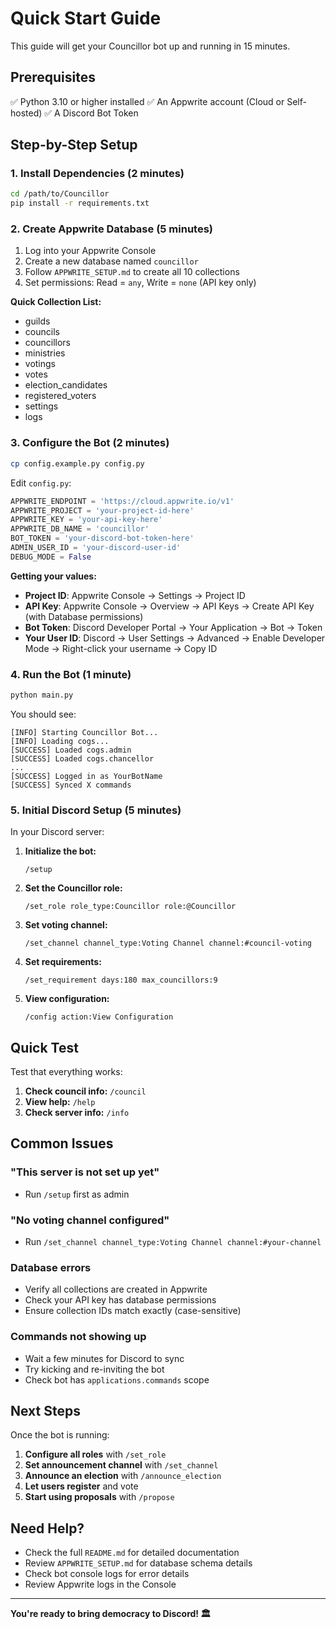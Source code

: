 # Quick Start Guide

This guide will get your Councillor bot up and running in 15 minutes.

## Prerequisites

✅ Python 3.10 or higher installed
✅ An Appwrite account (Cloud or Self-hosted)
✅ A Discord Bot Token

## Step-by-Step Setup

### 1. Install Dependencies (2 minutes)

```bash
cd /path/to/Councillor
pip install -r requirements.txt
```

### 2. Create Appwrite Database (5 minutes)

1. Log into your Appwrite Console
2. Create a new database named `councillor`
3. Follow `APPWRITE_SETUP.md` to create all 10 collections
4. Set permissions: Read = `any`, Write = `none` (API key only)

**Quick Collection List:**
- guilds
- councils
- councillors
- ministries
- votings
- votes
- election_candidates
- registered_voters
- settings
- logs

### 3. Configure the Bot (2 minutes)

```bash
cp config.example.py config.py
```

Edit `config.py`:

```python
APPWRITE_ENDPOINT = 'https://cloud.appwrite.io/v1'
APPWRITE_PROJECT = 'your-project-id-here'
APPWRITE_KEY = 'your-api-key-here'
APPWRITE_DB_NAME = 'councillor'
BOT_TOKEN = 'your-discord-bot-token-here'
ADMIN_USER_ID = 'your-discord-user-id'
DEBUG_MODE = False
```

**Getting your values:**
- **Project ID**: Appwrite Console → Settings → Project ID
- **API Key**: Appwrite Console → Overview → API Keys → Create API Key (with Database permissions)
- **Bot Token**: Discord Developer Portal → Your Application → Bot → Token
- **Your User ID**: Discord → User Settings → Advanced → Enable Developer Mode → Right-click your username → Copy ID

### 4. Run the Bot (1 minute)

```bash
python main.py
```

You should see:
```
[INFO] Starting Councillor Bot...
[INFO] Loading cogs...
[SUCCESS] Loaded cogs.admin
[SUCCESS] Loaded cogs.chancellor
...
[SUCCESS] Logged in as YourBotName
[SUCCESS] Synced X commands
```

### 5. Initial Discord Setup (5 minutes)

In your Discord server:

1. **Initialize the bot:**
   ```
   /setup
   ```

2. **Set the Councillor role:**
   ```
   /set_role role_type:Councillor role:@Councillor
   ```

3. **Set voting channel:**
   ```
   /set_channel channel_type:Voting Channel channel:#council-voting
   ```

4. **Set requirements:**
   ```
   /set_requirement days:180 max_councillors:9
   ```

5. **View configuration:**
   ```
   /config action:View Configuration
   ```

## Quick Test

Test that everything works:

1. **Check council info:** `/council`
2. **View help:** `/help`
3. **Check server info:** `/info`

## Common Issues

### "This server is not set up yet"
- Run `/setup` first as admin

### "No voting channel configured"
- Run `/set_channel channel_type:Voting Channel channel:#your-channel`

### Database errors
- Verify all collections are created in Appwrite
- Check your API key has database permissions
- Ensure collection IDs match exactly (case-sensitive)

### Commands not showing up
- Wait a few minutes for Discord to sync
- Try kicking and re-inviting the bot
- Check bot has `applications.commands` scope

## Next Steps

Once the bot is running:

1. **Configure all roles** with `/set_role`
2. **Set announcement channel** with `/set_channel`
3. **Announce an election** with `/announce_election`
4. **Let users register** and vote
5. **Start using proposals** with `/propose`

## Need Help?

- Check the full `README.md` for detailed documentation
- Review `APPWRITE_SETUP.md` for database schema details
- Check bot console logs for error details
- Review Appwrite logs in the Console

---

**You're ready to bring democracy to Discord! 🏛️**

